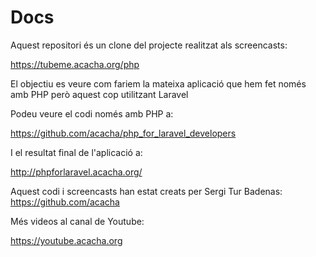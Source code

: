 # Docs

Aquest repositori és un clone del projecte realitzat als screencasts:

https://tubeme.acacha.org/php

El objectiu es veure com fariem la mateixa aplicació que hem fet només amb PHP però aquest cop utilitzant Laravel

Podeu veure el codi només amb PHP a:

https://github.com/acacha/php_for_laravel_developers

I el resultat final de l'aplicació a:

http://phpforlaravel.acacha.org/

Aquest codi i screencasts han estat creats per Sergi Tur Badenas: https://github.com/acacha

Més videos al canal de Youtube:

https://youtube.acacha.org
